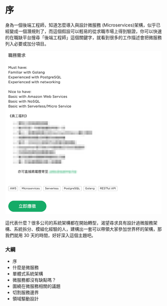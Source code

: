 # 序

身為一個後端工程師，知道怎麼導入與設計微服務 (Microservices)架構，似乎已經變成一個潛規則了，而這個假設可以輕易的從求職市場上得到驗證，你可以快速的在職缺平台搜尋「後端工程師」這個關鍵字，就看到很多的工作描述會把微服務列入必要或加分項目。

![jobs](https://github.com/alincode/2020-microservices-in-action/raw/master/assets/jobs.png)

這代表什麼？很多公司的系統架構都在開始轉型，渴望尋求具有設計過微服務架構、系統拆分、模組化經驗的人，建構出一套可以帶領大家參加世界杯的架構，那我們就用 30 天的時間，好好深入這個主題吧。

### 大綱

- 序
- 什麼是微服務
- 單體式系統架構
- 微服務都沒有缺點嗎？
- 圍繞在微服務相關的議題
- 切割服務邊界
- 領域驅動設計
